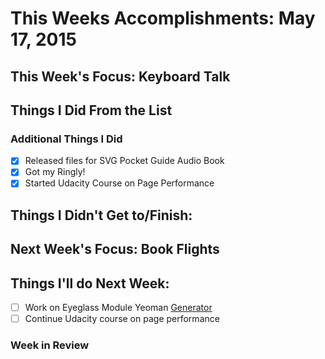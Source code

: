 # This Weeks Accomplishments: May 17, 2015

## This Week's Focus: Keyboard Talk

## Things I Did From the List


### Additional Things I Did

- [x] Released files for SVG Pocket Guide Audio Book
- [x] Got my Ringly!
- [x] Started Udacity Course on Page Performance

## Things I Didn't Get to/Finish:


## Next Week's Focus: Book Flights

## Things I'll do Next Week:
- [ ] Work on Eyeglass Module Yeoman [Generator](https://github.com/modularscale/modularscale-sass/issues/91#issuecomment-103504050)
- [ ] Continue Udacity course on page performance

### Week in Review

